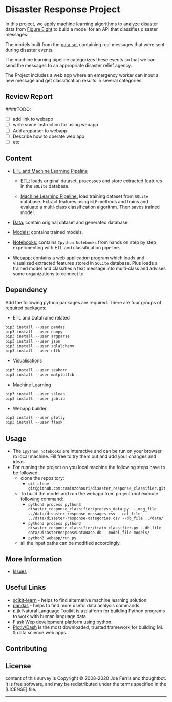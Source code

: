 # Disaster Response Project

In this project, we apply machine learning algorithms to analyze disaster data from [Figure Eight](https://www.figure-eight.com/) 
to build a model for an API that classifies disaster messages.

The models built from the [data set](https://appen.com/datasets/combined-disaster-response-data/) containing real messages
that were sent during disaster events. 

The machine learning pipeline categorizes these events so that we can send the messages to an appropriate disaster relief agency.

The Project includes a web app where an emergency worker can input a new message and get classification results in several categories.


Review Report
-------------
####TODO:  
- [ ] add link to webapp
- [ ] write some instruction for using webapp 
- [ ] Add argparser to webapp
- [ ] Describe how to operate web app
- [ ] etc
 
Content
-------
* [ETL and Machine Learning Pipeline](https://github.com/raminzohouri/disaster_response_classifier/tree/master/disaster_response_classifier)
   
    *   [ETL:](https://github.com/raminzohouri/disaster_response_classifier/tree/master/disaster_response_classifier/process_data.py) loads original dataset, processes and store extracted features in the `SQLite` database.
   
    *   [Machine Learning Pipeline:](https://github.com/raminzohouri/disaster_response_classifier/tree/master/disaster_response_classifier/train_classifier.py) load training dataset from `SQLite` database. 
    Extract features using `NLP` methods and trains and evaluate a multi-class classification algorithm. 
    Then saves trained model.
    
* [Data:](https://github.com/raminzohouri/disaster_response_classifier/tree/master/data) contain original dataset and generated database.

* [Models:](https://github.com/raminzohouri/disaster_response_classifier/tree/master/models) contains trained models.

* [Notebooks:](https://github.com/raminzohouri/disaster_response_classifier/tree/master/notebooks) contains `Ipython Notebooks` from hands on step
by step experimenting with ETL and classification pipeline.

* [Webapp:](https://github.com/raminzohouri/disaster_response_classifier/tree/master/webapp) contains a web application program
which loads and visualized extracted features stored in `SQLite` database. Plus loads a trained model 
and classifies a text message into multi-class and advises some organizations to connect to.

Dependency
--------

Add the following python packages are required. There are four groups of required packages:
* ETL and Dataframe related
```python
pip3 install --user pandas
pip3 install --user numpy
pip3 install --user argparse
pip3 install --user json
pip3 install --user sqlalchemy
pip3 install --user nltk  
```
* Visualisations
```python 
pip3 install --user seaborn
pip3 install --user matplotlib 
```
* Machine Learning
```python 
pip3 install --user sklean
pip3 install --user joblib 
```
* Webapp builder
```python 
pip3 install --user plotly
pip3 install --user flask 
```

Usage
--------

* The `ipython notebooks` are interactive and can be run on your browser ro local machine.
Fill free to try them out and add your changes and ideas.
* For running the project on you local machine the following steps have to be followed:
    *  clone the repository:
        * `git clone git@github.com:raminzohouri/disaster_response_classifier.git`
    *  To build the model and run the webapp from project root execute following command:
        * `python3 process python3 disaster_response_classifier/process_data.py  --msg_file ../data/disaster-response-messages.csv --cat_file ../data/disaster-response-categories.csv --db_file ../data/`
        * `python3 process python3 disaster_response_classifier/train_classifier.py --db_file data/DisasterResponseDataBase.db --model_file models/`
        *  `python3 webapp/run.py`
    * all the input paths can be modified accordingly.
    
More Information
----------------

* [Issues](https://github.com/raminzohouri/stackoverflow_survey_analysis/issues)


Useful Links
------------

* [scikit-learn](https://scikit-learn.org/stable/) - helps to find alternative machine learning solution.
* [pandas](https://pandas.pydata.org/) - helps to find more useful data analysis commands.
* [nltk](https://www.nltk.org/) Natural Language Toolkit is a platform for building Python programs to work with human language data.
* [Flask](https://flask.palletsprojects.com/en/1.1.x/) Wep development platform using python.
* [Plotly/Dash](https://plotly.com/dash/) Is the most downloaded, trusted framework for building ML & data science web apps. 


Contributing
------------


License
-------

content of this survey is Copyright © 2008-2020 Joe Ferris and thoughtbot. It is free
software, and may be redistributed under the terms specified in the
[LICENSE] file.



----------------
